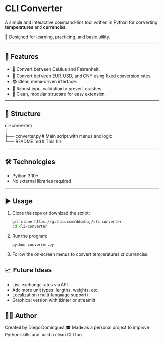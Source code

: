 # CLI Converter

A simple and interactive command-line tool written in Python for converting **temperatures** and **currencies**.

🎯 Designed for learning, practicing, and basic utility.

---

## 🚀 Features

- 🌡️ Convert between Celsius and Fahrenheit.
- 💱 Convert between EUR, USD, and CNY using fixed conversion rates.
- 📚 Clear, menu-driven interface.
- 🧪 Robust input validation to prevent crashes.
- 🧼 Clean, modular structure for easy extension.

---

## 📂 Structure

cli-converter/  
│  
├── converter.py # Main script with menus and logic  
└── README.md # This file  

---

## 🛠️ Technologies

- Python 3.10+
- No external libraries required

---

## ▶️ Usage

1. Clone the repo or download the script:
   ```bash
   git clone https://github.com/ddombuj/cli-converter
   cd cli-converter
2. Run the program:
   ```bash
   python converter.py
3. Follow the on-screen menus to convert temperatures or currencies.

## 📈 Future Ideas
- Live exchange rates via API
- Add more unit types: lengths, weights, etc.
- Localization (multi-language support)
- Graphical version with tkinter or streamlit

## 👨‍💻 Author
Created by Diego Domínguez
🎓 Made as a personal project to improve Python skills and build a clean CLI tool.
